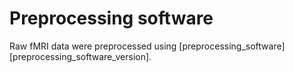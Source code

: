 # Preprocessing software
Raw fMRI data were preprocessed using [preprocessing_software] [preprocessing_software_version].
